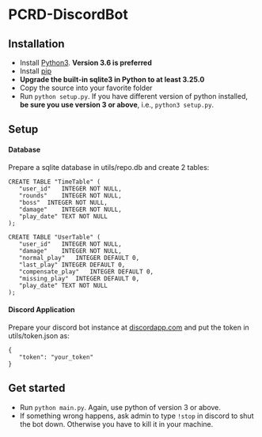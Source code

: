 # PCRD-DiscordBot
## Installation
 * Install [Python3](https://www.python.org/downloads/). **Version 3.6 is preferred**
 * Install [pip](https://pip.pypa.io/en/stable/installing/)
 * **Upgrade the built-in sqlite3 in Python to at least 3.25.0**
 * Copy the source into your favorite folder
 * Run `python setup.py`. If you have different version of python installed, **be sure you use version 3 or above**, i.e., `python3 setup.py`.
## Setup
#### Database
 Prepare a sqlite database in utils/repo.db and create 2 tables:
 ```
CREATE TABLE "TimeTable" (
	"user_id"	INTEGER NOT NULL,
	"rounds"	INTEGER NOT NULL,
	"boss"	INTEGER NOT NULL,
	"damage"	INTEGER NOT NULL,
	"play_date"	TEXT NOT NULL
);

CREATE TABLE "UserTable" (
	"user_id"	INTEGER NOT NULL,
	"damage"	INTEGER NOT NULL,
	"normal_play"	INTEGER DEFAULT 0,
	"last_play"	INTEGER DEFAULT 0,
	"compensate_play"	INTEGER DEFAULT 0,
	"missing_play"	INTEGER DEFAULT 0,
	"play_date"	TEXT NOT NULL
);
 ```
#### Discord Application
 Prepare your discord bot instance at [discordapp.com](https://discordapp.com/developers/applications/) and put the token in utils/token.json as:
 ```
 {
    "token": "your_token"
 }
 ```
## Get started
 * Run `python main.py`. Again, use python of version 3 or above.
 * If something wrong happens, ask admin to type `!stop` in discord to shut the bot down. Otherwise you have to kill it in your machine. 
